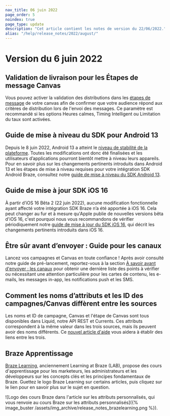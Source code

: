 ```yaml
--- 
nav_title: 06 juin 2022
page_order: 5
noindex: true
page_type: update
description: "Cet article contient les notes de version du 22/06/2022."
alias: "/help/release_notes/2022/august/"
---
```


# Version du 6 juin 2022

## Validation de livraison pour les Étapes de message Canvas

Vous pouvez activer la validation des distributions dans les [étapes de message]({{site.baseurl}}/user_guide/engagement_tools/canvas/canvas_components/message_step/) de votre canvas afin de confirmer que votre audience répond aux critères de distribution lors de l'envoi des messages. Ce paramètre est recommandé si les options Heures calmes, Timing Intelligent ou Limitation du taux sont activées.

## Guide de mise à niveau du SDK pour Android 13

Depuis le 8 juin 2022, Android 13 a atteint le [niveau de stabilité de la plateforme](https://developer.android.com/about/versions/13/overview#platform_stability). Toutes les modifications ont donc été finalisées et les utilisateurs d’applications pourront bientôt mettre à niveau leurs appareils. Pour en savoir plus sur les changements pertinents introduits dans Android 13 et les étapes de mise à niveau requises pour votre intégration SDK Android Braze, consultez notre [guide de mise à niveau du SDK Android 13]({{site.baseurl}}/developer_guide/platforms/android/android_13/).

## Guide de mise à jour SDK iOS 16

À partir d’iOS 16 Bêta 2 (22 juin 2022), aucune modification fonctionnelle ayant affecté votre intégration SDK Braze n’a été apportée à iOS 16. Cela peut changer au fur et à mesure qu'Apple publie de nouvelles versions bêta d'iOS 16, c'est pourquoi nous vous recommandons de vérifier périodiquement notre [guide de mise à jour du SDK iOS 16]({{site.baseurl}}/developer_guide/platforms/swift/ios_18/), qui décrit les changements pertinents introduits dans iOS 16.

## Être sûr avant d’envoyer : Guide pour les canaux

Lancez vos campagnes et Canvas en toute confiance ! Après avoir consulté notre guide de pré-lancement, reportez-vous à la section [À savoir avant d'envoyer : les canaux]({{site.baseurl}}/user_guide/engagement_tools/messaging_fundamentals/know_before_send/) pour obtenir une dernière liste des points à vérifier ou nécessitant une attention particulière pour les cartes de contenu, les e-mails, les messages in-app, les notifications push et les SMS.

## Comment les noms d’attributs et les ID des campagnes/Canvas diffèrent entre les sources

Les noms et ID de campagne, Canvas et l'étape de Canvas sont tous disponibles dans Liquid, notre API REST et Currents. Ces attributs correspondent à la même valeur dans les trois sources, mais ils peuvent avoir des noms différents. Ce [nouvel article d'aide]({{site.baseurl}}/help/help_articles/api/attribute_name_id_across_sources/) vous aidera à établir des liens entre les trois.

## Braze Apprentissage

[Braze Learning](https://learning.braze.com/), anciennement Learning at Braze (LAB), propose des cours d'apprentissage pour les marketeurs, les administrateurs et les développeurs sur les concepts clés et les principes fondamentaux de Braze. Guettez le logo Braze Learning sur certains articles, puis cliquez sur le lien pour en savoir plus sur le sujet en question.

![Logo des cours Braze dans l'article sur les attributs personnalisés, qui vous renvoie au cours Braze sur les attributs personnalisés]({% image_buster /assets/img_archive/release_notes_brazelearning.png %}).